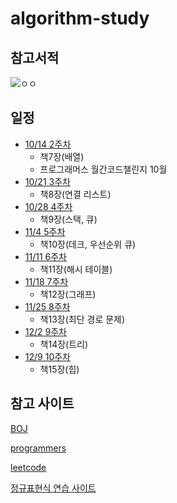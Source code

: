 # algorithm-study

## 참고서적
![ㅇㅇ](http://image.kyobobook.co.kr/images/book/xlarge/178/x9791189909178.jpg)

## 일정
* [10/14 2주차](https://github.com/DevooKim/algorithm-study/tree/main/week2)
  + 책7장(배열)
  + 프로그래머스 월간코드챌린지 10월
* [10/21 3주차](https://github.com/DevooKim/algorithm-study/tree/main/week3)
  + 책8장(연결 리스트)
* [10/28 4주차](https://github.com/DevooKim/algorithm-study/tree/main/week4)
  + 책9장(스택, 큐)
* [11/4 5주차](https://github.com/DevooKim/algorithm-study/tree/main/week5)
  + 책10장(데크, 우선순위 큐)
* [11/11 6주차](https://github.com/DevooKim/algorithm-study/tree/main/week6)
  + 책11장(해시 테이블)
* [11/18 7주차](https://github.com/DevooKim/algorithm-study/tree/main/week7)
  + 책12장(그래프)
* [11/25 8주차](https://github.com/DevooKim/algorithm-study/tree/main/week8)
  + 책13장(최단 경로 문제)
* [12/2 9주차](https://github.com/DevooKim/algorithm-study/tree/main/week9)
  + 책14장(트리)
* [12/9 10주차](https://github.com/DevooKim/algorithm-study/tree/main/week10)
  + 책15장(힙)
  
## 참고 사이트
[BOJ](https://www.acmicpc.net/)

[programmers](https://programmers.co.kr/)

[leetcode](https://leetcode.com/problemset/all/)

[정규표현식 연습 사이트](https://regexr.com/)
